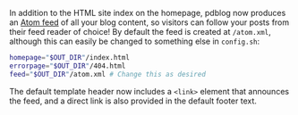 In addition to the HTML site index on the homepage, pdblog now produces an
[Atom feed](https://en.wikipedia.org/wiki/Atom_(Web_standard))
of all your blog content, so visitors can follow your posts from their feed
reader of choice! By default the feed is created at `/atom.xml`, although
this can easily be changed to something else in `config.sh`:

```sh
homepage="$OUT_DIR"/index.html
errorpage="$OUT_DIR"/404.html
feed="$OUT_DIR"/atom.xml # Change this as desired
```

The default template header now includes a `<link>` element that announces
the feed, and a direct link is also provided in the default footer text.
